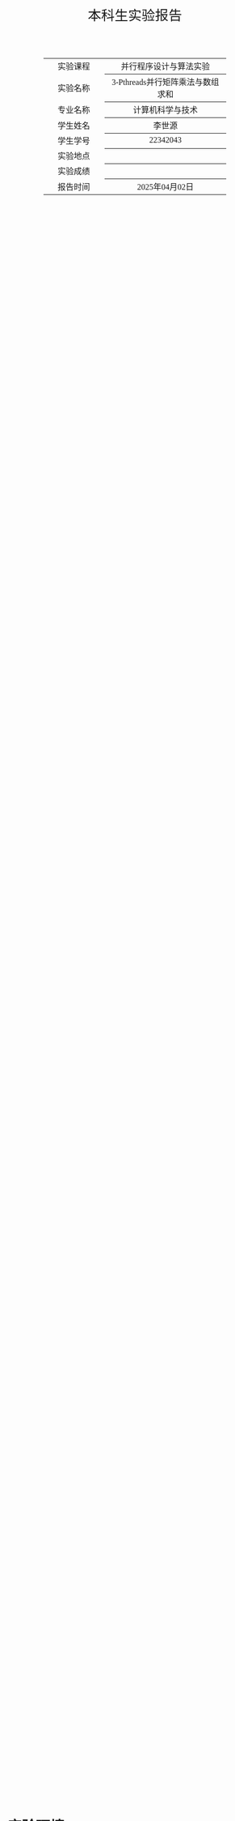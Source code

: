 <div class="cover" style="page-break-after:always;font-family:方正公文仿宋;width:100%;height:100%;border:none;margin: 0 auto;text-align:center;">
    <div style="width:50%;margin: 0 auto;height:0;padding-bottom:10%;">
        </br>
        <img src="../sysu-name.png" alt="校名" style="width:100%;"/>
    </div>
    </br></br>
    <div style="width:40%;margin: 0 auto;height:0;padding-bottom:40%;">
        <img src="../sysu.png" alt="校徽" style="width:100%;"/>
    </div>
		</br></br></br>
    <span style="font-family:华文黑体Bold;text-align:center;font-size:20pt;margin: 10pt auto;line-height:30pt;">本科生实验报告</span>
    </br>
    </br>
    <table style="border:none;text-align:center;width:72%;font-family:仿宋;font-size:14px; margin: 0 auto;">
    <tbody style="font-family:方正公文仿宋;font-size:12pt;">
        <tr style="font-weight:normal;"> 
            <td style="width:20%;text-align:center;">实验课程</td>
            <td style="width:40%;font-weight:normal;border-bottom: 1px solid;text-align:center;font-family:华文仿宋">并行程序设计与算法实验</td>
      </tr>
        <tr style="font-weight:normal;"> 
            <td style="width:20%;text-align:center;">实验名称</td>
            <td style="width:40%;font-weight:normal;border-bottom: 1px solid;text-align:center;font-family:华文仿宋">3-Pthreads并行矩阵乘法与数组求和</td>
      </tr>
        <tr style="font-weight:normal;"> 
            <td style="width:20%;text-align:center;">专业名称</td>
            <td style="width:40%;font-weight:normal;border-bottom: 1px solid;text-align:center;font-family:华文仿宋">计算机科学与技术</td>
      </tr>
        <tr style="font-weight:normal;"> 
            <td style="width:20%;text-align:center;">学生姓名</td>
            <td style="width:40%;font-weight:normal;border-bottom: 1px solid;text-align:center;font-family:华文仿宋">李世源</td>
      </tr>
        <tr style="font-weight:normal;"> 
            <td style="width:20%;text-align:center;">学生学号</td>
            <td style="width:40%;font-weight:normal;border-bottom: 1px solid;text-align:center;font-family:华文仿宋">22342043</td>
      </tr>
        <tr style="font-weight:normal;"> 
            <td style="width:20%;text-align:center;">实验地点</td>
            <td style="width:40%;font-weight:normal;border-bottom: 1px solid;text-align:center;font-family:华文仿宋"></td>
      </tr>
        <tr style="font-weight:normal;"> 
            <td style="width:20%;text-align:center;">实验成绩</td>
            <td style="width:40%;font-weight:normal;border-bottom: 1px solid;text-align:center;font-family:华文仿宋"></td>
      </tr>
      <tr style="font-weight:normal;"> 
            <td style="width:20%;text-align:center;">报告时间</td>
            <td style="width:40%;font-weight:normal;border-bottom: 1px solid;text-align:center;font-family:华文仿宋">2025年04月02日</td>
      </tr>
    </tbody>              
    </table>
</div>

<!-- 注释语句：导出PDF时会在这里分页，使用 Typora Newsprint 主题放大 125% -->



# 实验环境

我的测试平台处理器是 Intel Xeon E7 处理器，单槽 16 核，Intel 给出的性能信息如下：

| Processor Group                                              | GFLOPS | APP     |
| ------------------------------------------------------------ | ------ | ------- |
| Intel® Xeon® Processor E7-4830 v3 (30M Cache, 2.10 GHz) E7-4830V3 | 403.2  | 0.12096 |

# 代码介绍

- `test1` 目录下为并行矩阵乘法对 C 按行划分实现。
- `test2` 目录下为并行矩阵乘法对 C 按块划分实现。
- `test3` 目录下为并行数组求和每个线程单独求和，最后相加的实现。
- `test4` 目录下为并行数组求和通过全局求和值及其锁的实现。

`Makefile` 中定义了开发、构建、测试，使用如下：

```shell
# 生成 LSP 配置文件，本实验不需要链接所以这个不太需要
make dev

# 只构建不测试
make build

# 运行单次测试
./build/test1 2048 2048 2048 16  # 并行矩阵乘法
./build/test2 0x1p27 # 并行数组求和, 128M = 0x1p27

# 运行表格上的全部测试，输出表格形式的结果
make test1  # 并行矩阵乘法
make test2  # 并行数组求和

# 清空已构建内容(build 目录)
make clean
```

使用 jupyter notebook 脚本 `draw.ipynb` 根据 `make test1-all` 或 `make test2-all` 输出的结果 (`build/result.md`) 画图，直观展示性能变化情况。实验报告中的曲线图均由该脚本生成。

# 并行矩阵乘法

## 实验要求

使用 Pthreads 实现并行矩阵乘法，并通过实验分析其性能。

**输入**：$m,n,k$ 三个整数，每个整数的取值范围均为 $[128, 2048]$。

**问题描述：**随机生成 $m\times n$ 的矩阵 $A$ 及 $n\times k$ 的矩阵 $B$，并对这两个矩阵进行矩阵乘法运算，得到矩阵 $C$。

**输出**： $A,B,C$ 三个矩阵，及矩阵计算所消耗的时间 $t$。

**要求**：
1. 使用 Pthreads 创建多线程实现并行矩阵乘法，调整线程数量（1-16）及矩阵规模（128-2048），根据结果分析其并行性能（包括但不限于，时间、效率、可扩展性）。
2. 选做：可分析不同数据及任务划分方式的影响。

## 测试分析

按照 A 矩阵行划分计算，得到测试结果如下：

|    |     128     |     256     |     512     |     1024    |     2048    |
|----|-------------|-------------|-------------|-------------|-------------|
|  1 | 1.11776e-03 | 1.18844e-02 | 8.65336e-02 | 6.30368e-01 | 5.68360e+00 |
|  2 | 1.46766e-03 | 5.87945e-03 | 4.50713e-02 | 3.62203e-01 | 3.54966e+00 |
|  4 | 8.85635e-04 | 3.83457e-03 | 2.27392e-02 | 1.78856e-01 | 2.09500e+00 |
|  8 | 1.33344e-03 | 2.41976e-03 | 1.47262e-02 | 8.92969e-02 | 1.14147e+00 |
| 16 | 1.51407e-03 | 2.48741e-03 | 9.83513e-03 | 4.69817e-02 | 7.42013e-01 |

如下是相同矩阵规模下，随着线程数量增大，所消耗时间的变化情况：

![time-num_threads](images/time-num_threads.png)

对于较小的矩阵（如128×128），线程数量的增加并不总能带来性能提升。当线程从1增加到2时，计算时间反而略有上升，从1.12毫秒增加到1.47毫秒，这可能是因为线程创建和同步的开销超过了并行计算带来的收益。当线程数增加到4时，时间降至0.886毫秒，说明并行化开始发挥作用。然而，继续增加线程至8或16时，时间波动较大，甚至有所回升，这表明对于小矩阵，过多的线程反而可能因管理开销而降低效率。

而对于中等规模的矩阵（如256×256至1024×1024），增加线程数量能显著减少计算时间。例如，在256×256的矩阵上，使用1个线程需要11.88毫秒，而使用16个线程仅需2.49毫秒，加速比约为4.8倍。在1024×1024的矩阵上，加速比更为明显，从单线程的630毫秒降至16线程的47毫秒，加速比高达13.4倍，接近理想的线性加速。

对于更大的矩阵（如2048×2048），线程数量的增加仍然能大幅提升性能，但加速比有所下降。从1个线程的5.68秒减少到16个线程的0.742秒，加速比约为7.7倍。虽然仍然可观，但相比中等规模矩阵的加速比有所降低，这可能是因为大规模计算时内存带宽或缓存竞争成为瓶颈，限制了并行效率的进一步提升。

如下是相同线程数量下，随着矩阵规模增大，所消耗时间的变化情况：

![time-matrix_size](images/time-matrix_size.png)

当线程数量固定时，矩阵规模的增大会显著增加计算时间，但多线程能有效缓解这一趋势。

在单线程情况下，矩阵规模从128×128增加到2048×2048（即规模扩大16倍），计算时间从1.12毫秒激增至5.68秒，增长约5000倍，这与矩阵乘法的理论计算复杂度（O(n³)）相符。相比之下，使用16个线程时，同样的规模增长仅使计算时间从1.51毫秒增加到742毫秒，增长约500倍，远低于单线程的增长幅度。这说明多线程能有效降低大规模矩阵计算的时间成本。

此外，对比不同线程数下的表现可以发现，对于小矩阵（如128×128），多线程的优势并不明显，甚至可能因额外开销而变慢。而对于大矩阵（如2048×2048），16个线程的计算速度比单线程快7.7倍，充分体现了并行计算在高计算负载下的优势。

## 选作部分

`test3` 目录下代码为对 C 矩阵按块划分的方式，对于指定的线程数量 num_threads，找到一个最优的线程分配方案，将可用的线程数合理地划分到矩阵的行和列维度上。通过如下函数实现：

```cpp
pair<int, int> get_block_distribution(int num_threads, int M, int N) {
  int best_rows = 1;
  int best_cols = num_threads;
  double best_ratio_diff = fabs(1.0 - (double)(M*best_cols)/(N*best_rows));
  
  // 尝试所有可能的因数分解
  for (int rows = 1; rows <= num_threads; rows++) {
    if (num_threads % rows != 0) continue;
    int cols = num_threads / rows;
    double ratio = (double)(M*cols)/(N*rows);
    double ratio_diff = fabs(1.0 - ratio);
    
    if (ratio_diff < best_ratio_diff) {
      best_ratio_diff = ratio_diff;
      best_rows = rows;
      best_cols = cols;
    }
  }
  
  return {best_rows, best_cols};
}
```

然后修改线程参数和执行函数，使得从原来的仅有 M 行方向上下限增加 N 列方向的上下限。

通过 `make test3` 执行测试，得到结果如下：

|    |     128     |     256     |     512     |     1024    |     2048    |
|----|-------------|-------------|-------------|-------------|-------------|
|  1 | 1.25928e-03 | 1.23125e-02 | 8.46123e-02 | 6.10925e-01 | 7.66041e+00 |
|  2 | 1.24051e-03 | 6.01996e-03 | 4.32853e-02 | 3.44145e-01 | 3.27047e+00 |
|  4 | 7.61935e-04 | 3.91000e-03 | 2.41941e-02 | 1.82563e-01 | 1.73377e+00 |
|  8 | 1.18493e-03 | 3.32915e-03 | 2.15063e-02 | 1.23304e-01 | 1.05725e+00 |
| 16 | 2.16955e-03 | 3.72726e-03 | 1.29559e-02 | 9.16421e-02 | 9.08718e-01 |

此时性能并没有比单纯的按行划分更好，甚至会变得更差，主要是因为划分方式更加复杂，同时按块划分并没有减少总的计算量。相比先前的实验我还尝试了 Cannon 算法减少了进程间通信，此时线程间仅需要传递几个参数而不需要传递矩阵数据，通信开销也没有优化的余地。在这个场景下，原本简单的按行划分实现性能就基本足够好了。

# 并行数组求和

## 实验要求

使用 Pthreads 实现并行数组求和，并通过实验分析其性能。

**输入**：整数 $n$，取值范围为 $[1M, 128M]$。

**问题描述**：随机生成长度为 $n$ 的整型数组 $A$，计算其元素和 $s=\sum_{i=1}^{n}A_i$。

**输出**：数组 $A$，元素和 $s$，及求和计算所消耗的时间 $t$。

**要求**：
1. 使用 Pthreads 实现并行数组求和，调整线程数量（1-16）及数组规模（1M, 128M），根据结果分析其并行性能（包括但不限于，时间、效率、可扩展性）。
2. 选做：可分析不同聚合方式的影响。

## 测试分析

均分数组，每个线程单独求和，最后相加实现，得到测试结果如下：

|        |      1      |      2      |      4      |      8      |      16     |
|--------|-------------|-------------|-------------|-------------|-------------|
| 0x1p20 | 1.10400e-06 | 5.55251e-04 | 5.59114e-04 | 1.17801e-03 | 2.25172e-03 |
| 0x1p21 | 6.13000e-07 | 4.57030e-04 | 5.70218e-04 | 1.15222e-03 | 2.08686e-03 |
| 0x1p22 | 6.38000e-07 | 4.02528e-04 | 5.63820e-04 | 1.05208e-03 | 2.09491e-03 |
| 0x1p23 | 5.30000e-07 | 4.58224e-04 | 6.79106e-04 | 1.08550e-03 | 2.14978e-03 |
| 0x1p24 | 1.00000e-06 | 4.01877e-04 | 5.61176e-04 | 1.06035e-03 | 1.96605e-03 |
| 0x1p25 | 5.46000e-07 | 4.30647e-04 | 5.43453e-04 | 1.21973e-03 | 2.42399e-03 |
| 0x1p26 | 6.20000e-07 | 4.81649e-04 | 4.77018e-04 | 1.09302e-03 | 2.23789e-03 |
| 0x1p27 | 5.57000e-07 | 4.18138e-04 | 6.28650e-04 | 1.20819e-03 | 1.96629e-03 |

如下为固定线程数量，随着数组规模增长，所消耗时间的变化情况：

![test2 time-array_size](images/test2-time-array_size.png)

在固定线程数的条件下（例如4线程），当数组规模从0x1p20扩大到0x1p27时，耗时保持在5.43e-04到6.79e-04秒之间，并未出现明显增长。这说明对于数组求和这类计算密度较低的操作，当数组规模达到一定阈值后，计算时间的增长幅度趋于平缓。值得注意的是，在单线程情况下，不同规模数组的耗时都维持在极低水平（约5e-07到1e-06秒），这验证了简单任务串行执行的高效性。

如下为固定数组规模，随着线程数量增长，所消耗时间的变化情况：

![test2 time-num_threads](images/test2-time-num_threads.png)

以中等规模数组（如0x1p22）为例，单线程运行时耗时仅为6.38e-07秒，但当线程数增加到16个时，耗时反而增长到2.09e-03秒，呈现明显的性能下降趋势。这种反直觉的现象揭示了并行计算中线程调度的开销问题——当计算任务本身不够繁重时，创建和管理多个线程的开销甚至会超过并行计算带来的收益。特别是在小规模数组（如0x1p20）上，这种线程开销的负面影响更为显著，16线程的耗时达到单线程的2000倍以上。

为了减少线程切换的开销，我增加了代码显式的绑核操作，main 函数一开始就绑核到 0 号核上，每创建一个线程就绑定到一个不同的核上。尽管如此，上述现象并没有发生改变，说明在这个场景下，线程切换的开销远超过了数据任务的开销，除非数据任务更加庞大复杂超过线程切换开销，否则无法避免这样的现象。

## 选作部分

`test4` 目录下代码为设置一个全局求和值，每一个线程都向该值做加法。为了防止线程间争夺这个值产生冒险，还需要设置锁。每一次做加法都需要先（等待锁空闲）上锁，做完加法后解锁。

通过 `make test4` 执行测试，得到结果如下：

|        |      1      |      2      |      4      |      8      |      16     |
|--------|-------------|-------------|-------------|-------------|-------------|
| 0x1p20 | 1.53400e-06 | 4.36329e-04 | 5.94294e-04 | 1.20688e-03 | 2.27984e-03 |
| 0x1p21 | 1.82400e-06 | 3.54933e-04 | 5.26300e-04 | 1.08156e-03 | 2.19736e-03 |
| 0x1p22 | 1.56600e-06 | 3.74218e-04 | 5.23571e-04 | 1.10153e-03 | 2.09218e-03 |
| 0x1p23 | 1.36400e-06 | 3.09327e-04 | 5.06420e-04 | 1.05543e-03 | 2.12955e-03 |
| 0x1p24 | 1.55700e-06 | 3.50873e-04 | 5.36847e-04 | 9.94712e-04 | 2.55879e-03 |
| 0x1p25 | 1.52600e-06 | 4.08960e-04 | 6.58260e-04 | 1.15856e-03 | 2.16493e-03 |
| 0x1p26 | 1.43600e-06 | 3.27288e-04 | 5.55086e-04 | 1.14773e-03 | 2.45791e-03 |
| 0x1p27 | 1.52400e-06 | 3.40839e-04 | 5.42333e-04 | 1.10732e-03 | 2.28802e-03 |

对比原本的实现，性能要更差一些，显然是因为围绕锁的操作引入了新的开销。对于这个数组求和场景，原本每一个线程单独求和，最后相加的方式是开销最小的，没有必要使用锁。